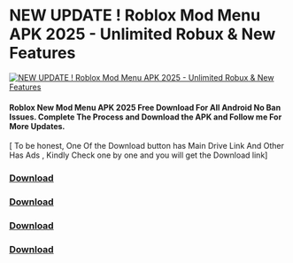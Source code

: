 NEW UPDATE ! Roblox Mod Menu APK 2025 - Unlimited Robux & New Features
======================================================================

  

  

[![NEW UPDATE ! Roblox Mod Menu APK 2025 - Unlimited Robux & New Features](https://blogger.googleusercontent.com/img/a/AVvXsEjfmI1cLKZrnebKGJdTK_o668rriAA6ou9wgwyF67wBTlh-c8VQTIvd8o5qELEfwZ-OfK9YKHnK-rVn8eWJ7DZ1wmERzqAfLSek5Pj6MYhWPDQ7pVYuUOBhUGsfEiK31Hg3t4YmHAJsjnp3DhG6RN4rI7reESv4udKmTCEgHhT0fAyEEqwjh0ro5LMx3fY=w640-h360 "NEW UPDATE ! Roblox Mod Menu APK 2025 - Unlimited Robux & New Features")](https://choadsoa.top/4/6769333)

  

  

#### Roblox New Mod Menu APK 2025 Free Download For All Android No Ban Issues. Complete The Process and Download the APK and Follow me For More Updates.

  

\[ To be honest, One Of the Download button has Main Drive Link And Other Has Ads , Kindly Check one by one and you will get the Download link\]

### **[Download](https://choadsoa.top/4/6769333)** 

### **[Download](https://choadsoa.top/4/6769333)** 

### **[Download](https://www.mediafire.com/file/p8s8tdu055b6vd3/Roblox_2.661.713.apk/file)** 

### **[Download](https://choadsoa.top/4/6769333)**
